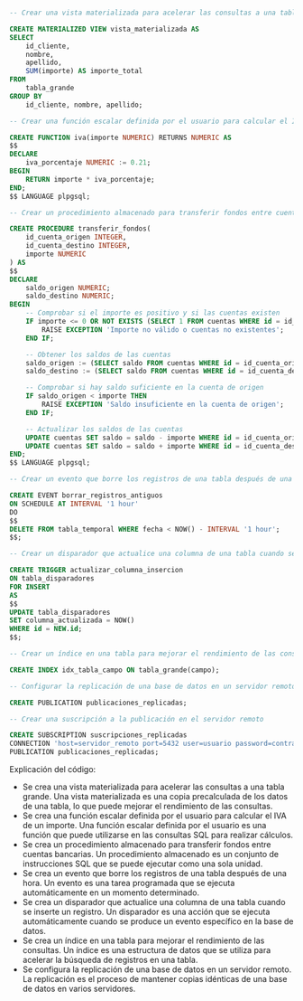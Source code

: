 ```sql

-- Crear una vista materializada para acelerar las consultas a una tabla grande

CREATE MATERIALIZED VIEW vista_materializada AS
SELECT
    id_cliente,
    nombre,
    apellido,
    SUM(importe) AS importe_total
FROM
    tabla_grande
GROUP BY
    id_cliente, nombre, apellido;

-- Crear una función escalar definida por el usuario para calcular el IVA de un importe

CREATE FUNCTION iva(importe NUMERIC) RETURNS NUMERIC AS
$$
DECLARE
    iva_porcentaje NUMERIC := 0.21;
BEGIN
    RETURN importe * iva_porcentaje;
END;
$$ LANGUAGE plpgsql;

-- Crear un procedimiento almacenado para transferir fondos entre cuentas bancarias

CREATE PROCEDURE transferir_fondos(
    id_cuenta_origen INTEGER,
    id_cuenta_destino INTEGER,
    importe NUMERIC
) AS
$$
DECLARE
    saldo_origen NUMERIC;
    saldo_destino NUMERIC;
BEGIN
    -- Comprobar si el importe es positivo y si las cuentas existen
    IF importe <= 0 OR NOT EXISTS (SELECT 1 FROM cuentas WHERE id = id_cuenta_origen) OR NOT EXISTS (SELECT 1 FROM cuentas WHERE id = id_cuenta_destino) THEN
        RAISE EXCEPTION 'Importe no válido o cuentas no existentes';
    END IF;

    -- Obtener los saldos de las cuentas
    saldo_origen := (SELECT saldo FROM cuentas WHERE id = id_cuenta_origen);
    saldo_destino := (SELECT saldo FROM cuentas WHERE id = id_cuenta_destino);

    -- Comprobar si hay saldo suficiente en la cuenta de origen
    IF saldo_origen < importe THEN
        RAISE EXCEPTION 'Saldo insuficiente en la cuenta de origen';
    END IF;

    -- Actualizar los saldos de las cuentas
    UPDATE cuentas SET saldo = saldo - importe WHERE id = id_cuenta_origen;
    UPDATE cuentas SET saldo = saldo + importe WHERE id = id_cuenta_destino;
END;
$$ LANGUAGE plpgsql;

-- Crear un evento que borre los registros de una tabla después de una hora

CREATE EVENT borrar_registros_antiguos
ON SCHEDULE AT INTERVAL '1 hour'
DO
$$
DELETE FROM tabla_temporal WHERE fecha < NOW() - INTERVAL '1 hour';
$$;

-- Crear un disparador que actualice una columna de una tabla cuando se inserte un registro

CREATE TRIGGER actualizar_columna_insercion
ON tabla_disparadores
FOR INSERT
AS
$$
UPDATE tabla_disparadores
SET columna_actualizada = NOW()
WHERE id = NEW.id;
$$;

-- Crear un índice en una tabla para mejorar el rendimiento de las consultas

CREATE INDEX idx_tabla_campo ON tabla_grande(campo);

-- Configurar la replicación de una base de datos en un servidor remoto

CREATE PUBLICATION publicaciones_replicadas;

-- Crear una suscripción a la publicación en el servidor remoto

CREATE SUBSCRIPTION suscripciones_replicadas
CONNECTION 'host=servidor_remoto port=5432 user=usuario password=contraseña'
PUBLICATION publicaciones_replicadas;

```

Explicación del código:

* Se crea una vista materializada para acelerar las consultas a una tabla grande. Una vista materializada es una copia precalculada de los datos de una tabla, lo que puede mejorar el rendimiento de las consultas.
* Se crea una función escalar definida por el usuario para calcular el IVA de un importe. Una función escalar definida por el usuario es una función que puede utilizarse en las consultas SQL para realizar cálculos.
* Se crea un procedimiento almacenado para transferir fondos entre cuentas bancarias. Un procedimiento almacenado es un conjunto de instrucciones SQL que se puede ejecutar como una sola unidad.
* Se crea un evento que borre los registros de una tabla después de una hora. Un evento es una tarea programada que se ejecuta automáticamente en un momento determinado.
* Se crea un disparador que actualice una columna de una tabla cuando se inserte un registro. Un disparador es una acción que se ejecuta automáticamente cuando se produce un evento específico en la base de datos.
* Se crea un índice en una tabla para mejorar el rendimiento de las consultas. Un índice es una estructura de datos que se utiliza para acelerar la búsqueda de registros en una tabla.
* Se configura la replicación de una base de datos en un servidor remoto. La replicación es el proceso de mantener copias idénticas de una base de datos en varios servidores.